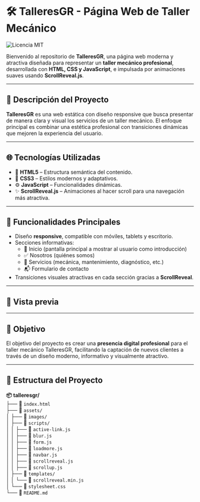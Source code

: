 # 🛠️ TalleresGR - Página Web de Taller Mecánico

![Licencia MIT](https://img.shields.io/badge/Licencia-MIT-green.svg)

Bienvenido al repositorio de **TalleresGR**, una página web moderna y atractiva diseñada para representar un **taller mecánico profesional**, desarrollada con **HTML, CSS y JavaScript**, e impulsada por animaciones suaves usando **ScrollReveal.js**.

---

## 🚗 Descripción del Proyecto

**TalleresGR** es una web estática con diseño responsive que busca presentar de manera clara y visual los servicios de un taller mecánico. El enfoque principal es combinar una estética profesional con transiciones dinámicas que mejoren la experiencia del usuario.

---

## 🌐 Tecnologías Utilizadas

- 🧱 **HTML5** – Estructura semántica del contenido.
- 🎨 **CSS3** – Estilos modernos y adaptativos.
- ⚙️ **JavaScript** – Funcionalidades dinámicas.
- ✨ **ScrollReveal.js** – Animaciones al hacer scroll para una navegación más atractiva.

---

## 🎯 Funcionalidades Principales

- Diseño **responsive**, compatible con móviles, tablets y escritorio.
- Secciones informativas:
  - 📄 Inicio (pantalla principal a mostrar al usuario como introducción)
  - ✅ Nosotros (quiénes somos)
  - 🔧 Servicios (mecánica, mantenimiento, diagnóstico, etc.)
  - 📬 Formulario de contacto
- Transiciones visuales atractivas en cada sección gracias a **ScrollReveal**.

---

## 🎨 Vista previa


---

## 🚀 Objetivo

El objetivo del proyecto es crear una **presencia digital profesional** para el taller mecánico TalleresGR, facilitando la captación de nuevos clientes a través de un diseño moderno, informativo y visualmente atractivo.

---

## 📁 Estructura del Proyecto
**📦 talleresgr/**  
├── 📄 `index.html`  
├── 📁 `assets/`  
│   ├── 📁 `images/`  
│   ├── 📁 `scripts/`  
│   │   ├── 📄 `active-link.js`  
│   │   ├── 📄 `blur.js`  
│   │   ├── 📄 `form.js`  
│   │   ├── 📄 `loadmore.js`  
│   │   ├── 📄 `navbar.js`  
│   │   ├── 📄 `scrollreveal.js`  
│   │   ├── 📄 `scrollup.js`  
│   ├── 📁 `templates/`  
│   │   └── 📄 `scrollreveal.min.js`  
│   └── 📄 `stylesheet.css`  
└── 📄 `README.md`
